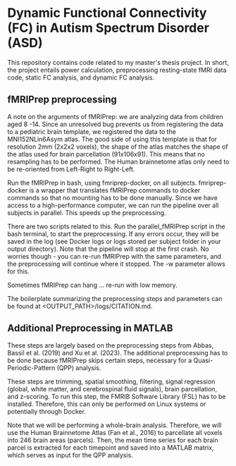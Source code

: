 # Dynamic Functional Connectivity (FC) in Autism Spectrum Disorder (ASD)
This repository contains code related to my master's thesis project. In short, the project entails power calculation, preprocessing resting-state fMRI data code, static FC analysis, and dynamic FC analysis.

## fMRIPrep preprocessing

A note on the arguments of fMRIPrep: we are analyzing data from children aged 8 -14. Since an unresolved bug prevents us from registering the data to a pediatric brain template, we registered the data to the MNI152NLin6Asym atlas. The good side of using this template is that for resolution 2mm (2x2x2 voxels), the shape of the atlas matches the shape of the atlas used for brain parcellation (91x106x91). This means that no resampling has to be performed. The Human brainnetome atlas only need to be re-oriented from Left-Right to Right-Left.

Run the fMRIPrep in bash, using fmriprep-docker, on all subjects. fmriprep-docker is a wrapper that translates fMRIPrep commands to docker commands so that no mounting has to be done manually. Since we have access to a high-performance computer, we can run the pipeline over all subjects in parallel. This speeds up the preprocessing.

There are two scripts related to this. Run the parallel_fMRIPrep script in the bash terminal, to start the preprocessing. If any errors occur, they will be saved in the log (see Docker logs or logs stored per subject folder in your output directory). Note that the pipeline will stop at the first crash. No worries though - you can re-run fMRIPrep with the same parameters, and the preprocessing will continue where it stopped. The -w parameter allows for this.

Sometimes fMRIPrep can hang ... re-run with low memory.

The boilerplate summarizing the preprocessing steps and parameters can be found at <OUTPUT_PATH>/logs/CITATION.md.

## Additional Preprocessing in MATLAB
These steps are largely based on the preprocessing steps from Abbas, Bassil et al. (2019) and Xu et al. (2023). The additional preprocessing has to be done because fMRIPrep skips certain steps, necessary for a Quasi-Periodic-Pattern (QPP) analysis.

These steps are trimming, spatial smoothing, filtering, signal regression (global, white matter, and cerebrospinal fluid signals), brain parcellation, and z-scoring. To run this step, the FMRIB Software Library (FSL) has to be installed. Therefore, this can only be performed on Linux systems or potentially through Docker.

Note that we will be performing a whole-brain analysis. Therefore, we will use the Human Brainnetome Atlas (Fan et al., 2016) to parcellate all voxels into 246 brain areas (parcels). Then, the mean time series for each brain parcel is extracted for each timepoint and saved into a MATLAB matrix, which serves as input for the QPP analysis.